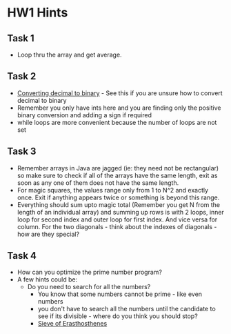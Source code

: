 # HW1 Hints

## Task 1
- Loop thru the array and get average.

## Task 2
- [Converting decimal to binary](https://www.cuemath.com/numbers/decimal-to-binary/) - See this if you are unsure how to convert decimal to binary
- Remember you only have ints here and you are finding only the positive binary conversion and adding a sign if required
- while loops are more convenient because the number of loops are not set

## Task 3
- Remember arrays in Java are jagged (ie: they need not be rectangular) so make sure to check if all of the arrays have the same length, exit as soon as any one of them does not have the same length.
- For magic squares, the values range only from 1 to N^2 and exactly once. Exit if anything appears twice or something is beyond this range.
- Everything should sum upto magic total (Remember you get N from the length of an individual array) and summing up rows is with 2 loops, inner loop for second index and outer loop for first index. And vice versa for column. For the two diagonals - think about the indexes of diagonals - how are they special?

## Task 4
- How can you optimize the prime number program?
- A few hints could be:
  - Do you need to search for all the numbers?
    - You know that some numbers cannot be prime - like even numbers
    - you don't have to search all the numbers until the candidate to see if its divisible - where do you think you should stop?
    - [Sieve of Erasthosthenes](https://web.nmsu.edu/~pbaggett/Lessons/primeNumbers/primeNumbers.html)
 
